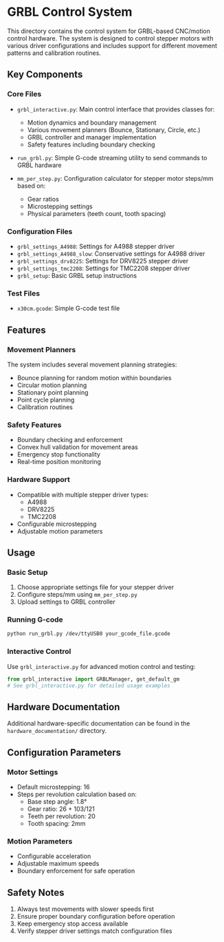 # GRBL Control System

This directory contains the control system for GRBL-based CNC/motion control hardware. The system is designed to control stepper motors with various driver configurations and includes support for different movement patterns and calibration routines.

## Key Components

### Core Files
- `grbl_interactive.py`: Main control interface that provides classes for:
  - Motion dynamics and boundary management
  - Various movement planners (Bounce, Stationary, Circle, etc.)
  - GRBL controller and manager implementation
  - Safety features including boundary checking

- `run_grbl.py`: Simple G-code streaming utility to send commands to GRBL hardware
- `mm_per_step.py`: Configuration calculator for stepper motor steps/mm based on:
  - Gear ratios
  - Microstepping settings
  - Physical parameters (teeth count, tooth spacing)

### Configuration Files
- `grbl_settings_A4988`: Settings for A4988 stepper driver
- `grbl_settings_A4988_slow`: Conservative settings for A4988 driver
- `grbl_settings_drv8225`: Settings for DRV8225 stepper driver
- `grbl_settings_tmc2208`: Settings for TMC2208 stepper driver
- `grbl_setup`: Basic GRBL setup instructions

### Test Files
- `x30cm.gcode`: Simple G-code test file

## Features

### Movement Planners
The system includes several movement planning strategies:
- Bounce planning for random motion within boundaries
- Circular motion planning
- Stationary point planning
- Point cycle planning
- Calibration routines

### Safety Features
- Boundary checking and enforcement
- Convex hull validation for movement areas
- Emergency stop functionality
- Real-time position monitoring

### Hardware Support
- Compatible with multiple stepper driver types:
  - A4988
  - DRV8225
  - TMC2208
- Configurable microstepping
- Adjustable motion parameters

## Usage

### Basic Setup
1. Choose appropriate settings file for your stepper driver
2. Configure steps/mm using `mm_per_step.py`
3. Upload settings to GRBL controller

### Running G-code
```bash
python run_grbl.py /dev/ttyUSB0 your_gcode_file.gcode
```

### Interactive Control
Use `grbl_interactive.py` for advanced motion control and testing:
```python
from grbl_interactive import GRBLManager, get_default_gm
# See grbl_interactive.py for detailed usage examples
```

## Hardware Documentation
Additional hardware-specific documentation can be found in the `hardware_documentation/` directory.

## Configuration Parameters

### Motor Settings
- Default microstepping: 16
- Steps per revolution calculation based on:
  - Base step angle: 1.8°
  - Gear ratio: 26 + 103/121
  - Teeth per revolution: 20
  - Tooth spacing: 2mm

### Motion Parameters
- Configurable acceleration
- Adjustable maximum speeds
- Boundary enforcement for safe operation

## Safety Notes
1. Always test movements with slower speeds first
2. Ensure proper boundary configuration before operation
3. Keep emergency stop access available
4. Verify stepper driver settings match configuration files 